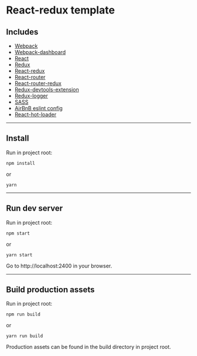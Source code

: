 # React-redux template

## Includes
- [Webpack](https://webpack.js.org)
- [Webpack-dashboard](https://github.com/FormidableLabs/webpack-dashboard)
- [React](https://reactjs.org)
- [Redux](https://redux.js.org)
- [React-redux](https://github.com/reactjs/react-redux)
- [React-router](https://github.com/ReactTraining/react-router)
- [React-router-redux](https://github.com/reactjs/react-router-redux)
- [Redux-devtools-extension](https://github.com/zalmoxisus/redux-devtools-extension)
- [Redux-logger](https://github.com/evgenyrodionov/redux-logger)
- [SASS](http://sass-lang.com)
- [AirBnB eslint config](https://github.com/airbnb/javascript/tree/master/packages/eslint-config-airbnb)
- [React-hot-loader](https://github.com/gaearon/react-hot-loader)
---
## Install
Run in project root:
```
npm install
```
or
```
yarn
```

---
## Run dev server
Run in project root:
```
npm start
```
or
```
yarn start
```

Go to http://localhost:2400 in your browser.

---
## Build production assets
Run in project root:
```
npm run build
```
or
```
yarn run build
```

Production assets can be found in the build directory in project root.
